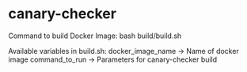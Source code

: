 # canary-checker
Command to build Docker Image:
bash build/build.sh

Available variables in build.sh:
docker_image_name -> Name of docker image
command_to_run    -> Parameters for canary-checker build
